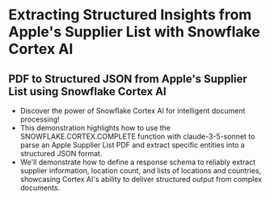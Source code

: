 # Extracting Structured Insights from Apple's Supplier List with Snowflake Cortex AI
## PDF to Structured JSON from Apple's Supplier List using Snowflake Cortex AI
- Discover the power of Snowflake Cortex AI for intelligent document processing!
- This demonstration highlights how to use the SNOWFLAKE.CORTEX.COMPLETE function with claude-3-5-sonnet to parse an Apple Supplier List PDF and extract specific entities into a structured JSON format.
- We'll demonstrate how to define a response schema to reliably extract supplier information, location count, and lists of locations and countries, showcasing Cortex AI's ability to deliver structured output from complex documents.
